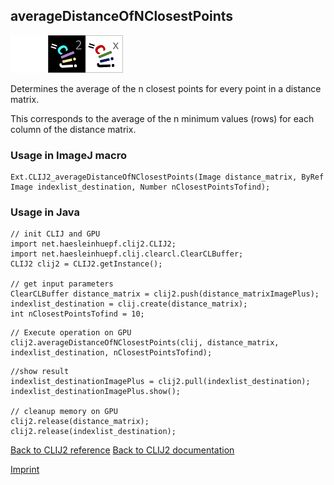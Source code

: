 ## averageDistanceOfNClosestPoints
<img src="images/mini_empty_logo.png"/><img src="images/mini_clij2_logo.png"/><img src="images/mini_clijx_logo.png"/>

Determines the average of the n closest points for every point in a distance matrix.

This corresponds to the average of the n minimum values (rows) for each column of the distance matrix.

### Usage in ImageJ macro
```
Ext.CLIJ2_averageDistanceOfNClosestPoints(Image distance_matrix, ByRef Image indexlist_destination, Number nClosestPointsTofind);
```


### Usage in Java
```
// init CLIJ and GPU
import net.haesleinhuepf.clij2.CLIJ2;
import net.haesleinhuepf.clij.clearcl.ClearCLBuffer;
CLIJ2 clij2 = CLIJ2.getInstance();

// get input parameters
ClearCLBuffer distance_matrix = clij2.push(distance_matrixImagePlus);
indexlist_destination = clij.create(distance_matrix);
int nClosestPointsTofind = 10;
```

```
// Execute operation on GPU
clij2.averageDistanceOfNClosestPoints(clij, distance_matrix, indexlist_destination, nClosestPointsTofind);
```

```
//show result
indexlist_destinationImagePlus = clij2.pull(indexlist_destination);
indexlist_destinationImagePlus.show();

// cleanup memory on GPU
clij2.release(distance_matrix);
clij2.release(indexlist_destination);
```


[Back to CLIJ2 reference](https://clij.github.io/clij2-docs/reference)
[Back to CLIJ2 documentation](https://clij.github.io/clij2-docs)

[Imprint](https://clij.github.io/imprint)
